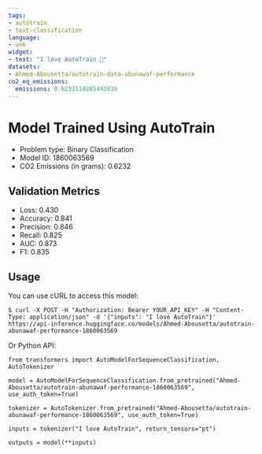 ```yaml
---
tags:
- autotrain
- text-classification
language:
- unk
widget:
- text: "I love AutoTrain 🤗"
datasets:
- Ahmed-Abousetta/autotrain-data-abunawaf-performance
co2_eq_emissions:
  emissions: 0.6232110285492835
---
```


# Model Trained Using AutoTrain

- Problem type: Binary Classification
- Model ID: 1860063569
- CO2 Emissions (in grams): 0.6232

## Validation Metrics

- Loss: 0.430
- Accuracy: 0.841
- Precision: 0.846
- Recall: 0.825
- AUC: 0.873
- F1: 0.835

## Usage

You can use cURL to access this model:

```
$ curl -X POST -H "Authorization: Bearer YOUR_API_KEY" -H "Content-Type: application/json" -d '{"inputs": "I love AutoTrain"}' https://api-inference.huggingface.co/models/Ahmed-Abousetta/autotrain-abunawaf-performance-1860063569
```

Or Python API:

```
from transformers import AutoModelForSequenceClassification, AutoTokenizer

model = AutoModelForSequenceClassification.from_pretrained("Ahmed-Abousetta/autotrain-abunawaf-performance-1860063569", use_auth_token=True)

tokenizer = AutoTokenizer.from_pretrained("Ahmed-Abousetta/autotrain-abunawaf-performance-1860063569", use_auth_token=True)

inputs = tokenizer("I love AutoTrain", return_tensors="pt")

outputs = model(**inputs)
```